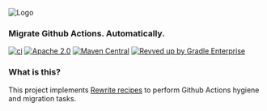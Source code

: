 ![Logo](https://github.com/openrewrite/rewrite/raw/main/doc/logo-oss.png)
### Migrate Github Actions. Automatically.

[![ci](https://github.com/openrewrite/rewrite-github-actions/actions/workflows/ci.yml/badge.svg)](https://github.com/openrewrite/rewrite-github-actions/actions/workflows/ci.yml)
[![Apache 2.0](https://img.shields.io/github/license/openrewrite/rewrite-github-actions.svg)](https://www.apache.org/licenses/LICENSE-2.0)
[![Maven Central](https://img.shields.io/maven-central/v/org.openrewrite.recipe/rewrite-github-actions.svg)](https://mvnrepository.com/artifact/org.openrewrite.recipe/rewrite-github-actions)
[![Revved up by Gradle Enterprise](https://img.shields.io/badge/Revved%20up%20by-Gradle%20Enterprise-06A0CE?logo=Gradle&labelColor=02303A)](https://ge.openrewrite.org/scans)

### What is this?

This project implements [Rewrite recipes](https://github.com/openrewrite/rewrite) to perform Github Actions hygiene and migration tasks.
